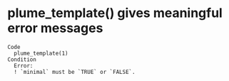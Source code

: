 # plume_template() gives meaningful error messages

    Code
      plume_template(1)
    Condition
      Error:
      ! `minimal` must be `TRUE` or `FALSE`.

